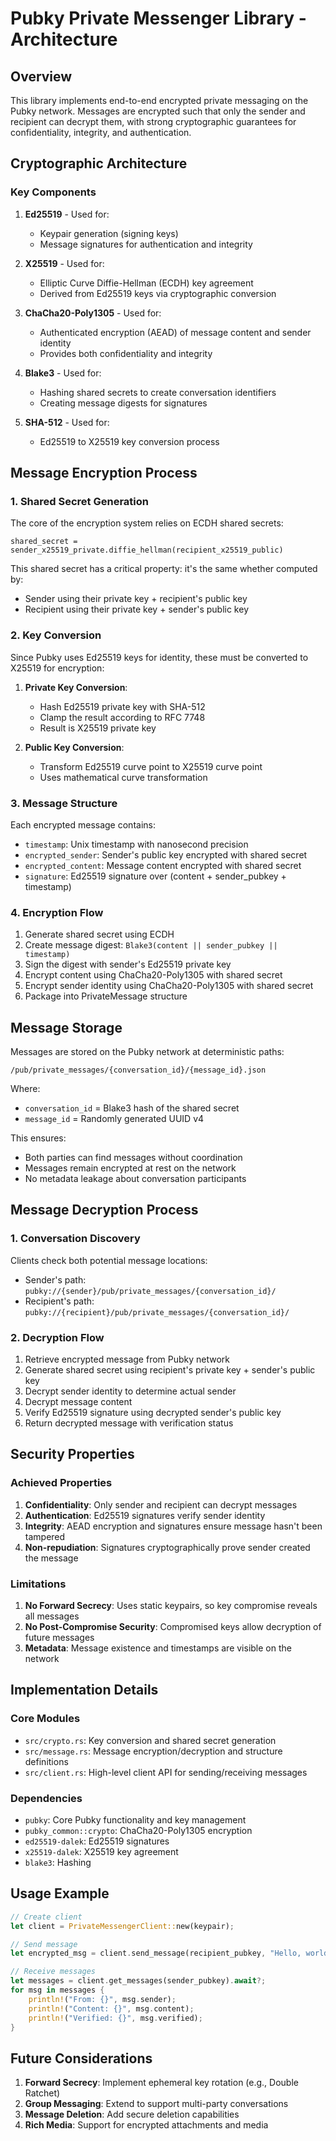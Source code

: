 # Pubky Private Messenger Library - Architecture

## Overview

This library implements end-to-end encrypted private messaging on the Pubky network. Messages are encrypted such that only the sender and recipient can decrypt them, with strong cryptographic guarantees for confidentiality, integrity, and authentication.

## Cryptographic Architecture

### Key Components

1. **Ed25519** - Used for:
   - Keypair generation (signing keys)
   - Message signatures for authentication and integrity

2. **X25519** - Used for:
   - Elliptic Curve Diffie-Hellman (ECDH) key agreement
   - Derived from Ed25519 keys via cryptographic conversion

3. **ChaCha20-Poly1305** - Used for:
   - Authenticated encryption (AEAD) of message content and sender identity
   - Provides both confidentiality and integrity

4. **Blake3** - Used for:
   - Hashing shared secrets to create conversation identifiers
   - Creating message digests for signatures

5. **SHA-512** - Used for:
   - Ed25519 to X25519 key conversion process

## Message Encryption Process

### 1. Shared Secret Generation

The core of the encryption system relies on ECDH shared secrets:

```
shared_secret = sender_x25519_private.diffie_hellman(recipient_x25519_public)
```

This shared secret has a critical property: it's the same whether computed by:
- Sender using their private key + recipient's public key
- Recipient using their private key + sender's public key

### 2. Key Conversion

Since Pubky uses Ed25519 keys for identity, these must be converted to X25519 for encryption:

1. **Private Key Conversion**:
   - Hash Ed25519 private key with SHA-512
   - Clamp the result according to RFC 7748
   - Result is X25519 private key

2. **Public Key Conversion**:
   - Transform Ed25519 curve point to X25519 curve point
   - Uses mathematical curve transformation

### 3. Message Structure

Each encrypted message contains:
- `timestamp`: Unix timestamp with nanosecond precision
- `encrypted_sender`: Sender's public key encrypted with shared secret
- `encrypted_content`: Message content encrypted with shared secret
- `signature`: Ed25519 signature over (content + sender_pubkey + timestamp)

### 4. Encryption Flow

1. Generate shared secret using ECDH
2. Create message digest: `Blake3(content || sender_pubkey || timestamp)`
3. Sign the digest with sender's Ed25519 private key
4. Encrypt content using ChaCha20-Poly1305 with shared secret
5. Encrypt sender identity using ChaCha20-Poly1305 with shared secret
6. Package into PrivateMessage structure

## Message Storage

Messages are stored on the Pubky network at deterministic paths:

```
/pub/private_messages/{conversation_id}/{message_id}.json
```

Where:
- `conversation_id` = Blake3 hash of the shared secret
- `message_id` = Randomly generated UUID v4

This ensures:
- Both parties can find messages without coordination
- Messages remain encrypted at rest on the network
- No metadata leakage about conversation participants

## Message Decryption Process

### 1. Conversation Discovery

Clients check both potential message locations:
- Sender's path: `pubky://{sender}/pub/private_messages/{conversation_id}/`
- Recipient's path: `pubky://{recipient}/pub/private_messages/{conversation_id}/`

### 2. Decryption Flow

1. Retrieve encrypted message from Pubky network
2. Generate shared secret using recipient's private key + sender's public key
3. Decrypt sender identity to determine actual sender
4. Decrypt message content
5. Verify Ed25519 signature using decrypted sender's public key
6. Return decrypted message with verification status

## Security Properties

### Achieved Properties

1. **Confidentiality**: Only sender and recipient can decrypt messages
2. **Authentication**: Ed25519 signatures verify sender identity
3. **Integrity**: AEAD encryption and signatures ensure message hasn't been tampered
4. **Non-repudiation**: Signatures cryptographically prove sender created the message

### Limitations

1. **No Forward Secrecy**: Uses static keypairs, so key compromise reveals all messages
2. **No Post-Compromise Security**: Compromised keys allow decryption of future messages
3. **Metadata**: Message existence and timestamps are visible on the network

## Implementation Details

### Core Modules

- `src/crypto.rs`: Key conversion and shared secret generation
- `src/message.rs`: Message encryption/decryption and structure definitions
- `src/client.rs`: High-level client API for sending/receiving messages

### Dependencies

- `pubky`: Core Pubky functionality and key management
- `pubky_common::crypto`: ChaCha20-Poly1305 encryption
- `ed25519-dalek`: Ed25519 signatures
- `x25519-dalek`: X25519 key agreement
- `blake3`: Hashing

## Usage Example

```rust
// Create client
let client = PrivateMessengerClient::new(keypair);

// Send message
let encrypted_msg = client.send_message(recipient_pubkey, "Hello, world!").await?;

// Receive messages
let messages = client.get_messages(sender_pubkey).await?;
for msg in messages {
    println!("From: {}", msg.sender);
    println!("Content: {}", msg.content);
    println!("Verified: {}", msg.verified);
}
```

## Future Considerations

1. **Forward Secrecy**: Implement ephemeral key rotation (e.g., Double Ratchet)
2. **Group Messaging**: Extend to support multi-party conversations
3. **Message Deletion**: Add secure deletion capabilities
4. **Rich Media**: Support for encrypted attachments and media